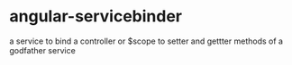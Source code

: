 # angular-servicebinder
a service to bind a controller or $scope to setter and gettter methods of a godfather service
